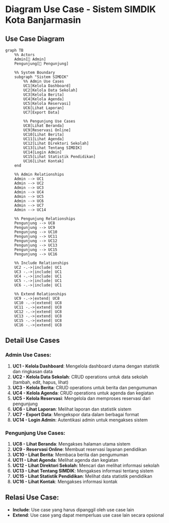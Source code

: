 # Diagram Use Case - Sistem SIMDIK Kota Banjarmasin

## Use Case Diagram

```mermaid
graph TB
    %% Actors
    Admin[👤 Admin]
    Pengunjung[👤 Pengunjung]
    
    %% System Boundary
    subgraph "Sistem SIMDIK"
        %% Admin Use Cases
        UC1[Kelola Dashboard]
        UC2[Kelola Data Sekolah]
        UC3[Kelola Berita]
        UC4[Kelola Agenda]
        UC5[Kelola Reservasi]
        UC6[Lihat Laporan]
        UC7[Export Data]
        
        %% Pengunjung Use Cases
        UC8[Lihat Beranda]
        UC9[Reservasi Online]
        UC10[Lihat Berita]
        UC11[Lihat Agenda]
        UC12[Lihat Direktori Sekolah]
        UC13[Lihat Tentang SIMDIK]
        UC14[Login Admin]
        UC15[Lihat Statistik Pendidikan]
        UC16[Lihat Kontak]
    end
    
    %% Admin Relationships
    Admin --> UC1
    Admin --> UC2
    Admin --> UC3
    Admin --> UC4
    Admin --> UC5
    Admin --> UC6
    Admin --> UC7
    Admin --> UC14
    
    %% Pengunjung Relationships
    Pengunjung --> UC8
    Pengunjung --> UC9
    Pengunjung --> UC10
    Pengunjung --> UC11
    Pengunjung --> UC12
    Pengunjung --> UC13
    Pengunjung --> UC15
    Pengunjung --> UC16
    
    %% Include Relationships
    UC2 -.->|include| UC1
    UC3 -.->|include| UC1
    UC4 -.->|include| UC1
    UC5 -.->|include| UC1
    UC6 -.->|include| UC1
    
    %% Extend Relationships
    UC9 -.->|extend| UC8
    UC10 -.->|extend| UC8
    UC11 -.->|extend| UC8
    UC12 -.->|extend| UC8
    UC13 -.->|extend| UC8
    UC15 -.->|extend| UC8
    UC16 -.->|extend| UC8
```

## Detail Use Cases

### Admin Use Cases:
1. **UC1 - Kelola Dashboard**: Mengelola dashboard utama dengan statistik dan ringkasan data
2. **UC2 - Kelola Data Sekolah**: CRUD operations untuk data sekolah (tambah, edit, hapus, lihat)
3. **UC3 - Kelola Berita**: CRUD operations untuk berita dan pengumuman
4. **UC4 - Kelola Agenda**: CRUD operations untuk agenda dan kegiatan
5. **UC5 - Kelola Reservasi**: Mengelola dan memproses reservasi dari pengunjung
6. **UC6 - Lihat Laporan**: Melihat laporan dan statistik sistem
7. **UC7 - Export Data**: Mengekspor data dalam berbagai format
8. **UC14 - Login Admin**: Autentikasi admin untuk mengakses sistem

### Pengunjung Use Cases:
1. **UC8 - Lihat Beranda**: Mengakses halaman utama sistem
2. **UC9 - Reservasi Online**: Membuat reservasi layanan pendidikan
3. **UC10 - Lihat Berita**: Membaca berita dan pengumuman
4. **UC11 - Lihat Agenda**: Melihat agenda dan kegiatan
5. **UC12 - Lihat Direktori Sekolah**: Mencari dan melihat informasi sekolah
6. **UC13 - Lihat Tentang SIMDIK**: Mengakses informasi tentang sistem
7. **UC15 - Lihat Statistik Pendidikan**: Melihat data statistik pendidikan
8. **UC16 - Lihat Kontak**: Mengakses informasi kontak

## Relasi Use Case:
- **Include**: Use case yang harus dipanggil oleh use case lain
- **Extend**: Use case yang dapat memperluas use case lain secara opsional
